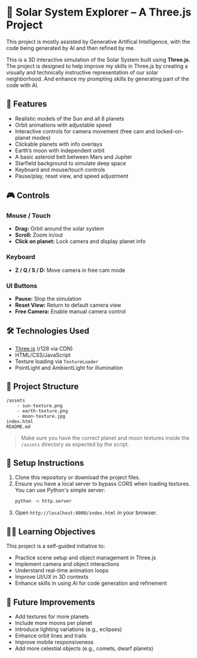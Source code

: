 # 🌌 Solar System Explorer – A Three.js Project

This project is mostly assisted by Generative Artifical Intelligence, with the code being generated by AI and then refined by me.

This is a 3D interactive simulation of the Solar System built using **Three.js**. The project is designed to help 
improve my skills in Three.js by creating a visually and technically instructive representation of our solar neighborhood.
And enhance my prompting skills by generating part of the code with AI.


## 🚀 Features

- Realistic models of the Sun and all 8 planets
- Orbit animations with adjustable speed
- Interactive controls for camera movement (free cam and locked-on-planet modes)
- Clickable planets with info overlays
- Earth’s moon with independent orbit
- A basic asteroid belt between Mars and Jupiter
- Starfield background to simulate deep space
- Keyboard and mouse/touch controls
- Pause/play, reset view, and speed adjustment

## 🎮 Controls

### Mouse / Touch
- **Drag:** Orbit around the solar system
- **Scroll:** Zoom in/out
- **Click on planet:** Lock camera and display planet info

### Keyboard
- **Z / Q / S / D:** Move camera in free cam mode

### UI Buttons
- **Pause:** Stop the simulation
- **Reset View:** Return to default camera view
- **Free Camera:** Enable manual camera control

## 🛠 Technologies Used

- [Three.js](https://threejs.org/) (r128 via CDN)
- HTML/CSS/JavaScript
- Texture loading via `TextureLoader`
- PointLight and AmbientLight for illumination

## 📁 Project Structure

```
/assets
    - sun-texture.png
    - earth-texture.png
    - moon-texture.jpg
index.html
README.md
```

> Make sure you have the correct planet and moon textures inside the `/assets` directory as expected by the script.

## 🚧 Setup Instructions

1. Clone this repository or download the project files.
2. Ensure you have a local server to bypass CORS when loading textures. You can use Python's simple server:
   ```bash
   python -m http.server
   ```
3. Open `http://localhost:8000/index.html` in your browser.

## 🧑‍🎓 Learning Objectives

This project is a self-guided initiative to:
- Practice scene setup and object management in Three.js
- Implement camera and object interactions
- Understand real-time animation loops
- Improve UI/UX in 3D contexts
- Enhance skills in using AI for code generation and refinement

## 📌 Future Improvements

- Add textures for more planets
- Include more moons per planet
- Introduce lighting variations (e.g., eclipses)
- Enhance orbit lines and trails
- Improve mobile responsiveness
- Add more celestial objects (e.g., comets, dwarf planets)
